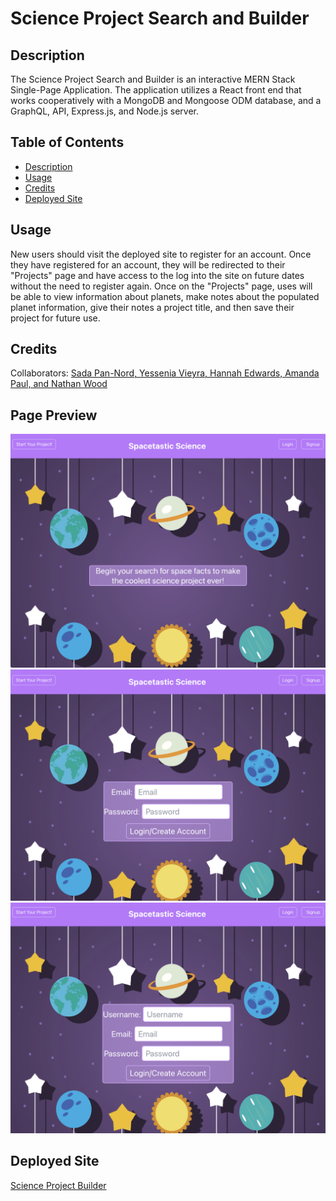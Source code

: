 # Science Project Search and Builder

## Description

The Science Project Search and Builder is an interactive MERN Stack Single-Page Application. The application utilizes a React front end that works cooperatively with a MongoDB and Mongoose ODM database, and a GraphQL, API, Express.js, and Node.js server.  

## Table of Contents

- [Description](#description)
- [Usage](#usage)
- [Credits](#credits)
- [Deployed Site](#deployed-site)

## Usage

New users should visit the deployed site to register for an account. Once they have registered for an account, they will be redirected to their "Projects" page and have access to the log into the site on future dates without the need to register again. Once on the "Projects" page, uses will be able to view information about planets, make notes about the populated planet information, give their notes a project title, and then save their project for future use.     

## Credits
 
Collaborators: [Sada Pan-Nord, ](https://github.com/sadapannord) [Yessenia Vieyra, ](https://github.com/Yvieyra) [Hannah Edwards, ](https://github.com/hannahedwards) [Amanda Paul, and ](https://github.com/MuchMuchierCoding) [Nathan Wood](https://github.com/na-br-wo)
 
## Page Preview

![Landing Page](./client/src/images/Landing.png)
![Login](./client/src/images/Login.png)
![Signup](./client/src/images/Signup.png)

## Deployed Site

[Science Project Builder](https://science-science.herokuapp.com/)
